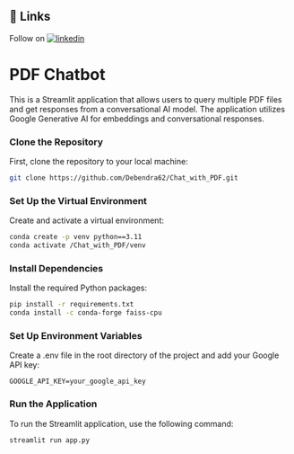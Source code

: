 ## 🔗 Links
Follow on 
[![linkedin](https://img.shields.io/badge/linkedin-0A66C2?style=for-the-badge&logo=linkedin&logoColor=white)](https://www.linkedin.com/in/debendra-bakhati/)

# PDF Chatbot

This is a Streamlit application that allows users to query multiple PDF files and get responses from a conversational AI model. The application utilizes Google Generative AI for embeddings and conversational responses.

### Clone the Repository

First, clone the repository to your local machine:

```bash
git clone https://github.com/Debendra62/Chat_with_PDF.git
```

### Set Up the Virtual Environment

Create and activate a virtual environment:

```bash
conda create -p venv python==3.11
conda activate /Chat_with_PDF/venv   
```

### Install Dependencies

Install the required Python packages:

```bash
pip install -r requirements.txt
conda install -c conda-forge faiss-cpu       
```

### Set Up Environment Variables

Create a .env file in the root directory of the project and add your Google API key:

```env
GOOGLE_API_KEY=your_google_api_key      
```

### Run the Application

To run the Streamlit application, use the following command:

```bash
streamlit run app.py
```

